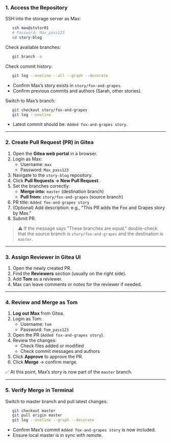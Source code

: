 ### 1. Access the Repository

SSH into the storage server as Max:

```bash
   ssh max@ststor01
   # Password: Max_pass123
   cd story-blog
```

Check available branches:

```bash
   git branch -a
```

Check commit history:

```bash
   git log --oneline --all --graph --decorate
```

- Confirm Max’s story exists in `story/fox-and-grapes`.
- Confirm previous commits and authors (Sarah, other stories).

Switch to Max’s branch:

```bash
   git checkout story/fox-and-grapes
   git log --oneline
```

- Latest commit should be: `Added fox-and-grapes story`.

---

### 2. Create Pull Request (PR) in Gitea

1. Open the **Gitea web portal** in a browser.
2. Login as Max:
    - Username: `max`
    - Password: `Max_pass123`
3. Navigate to the `story-blog` repository.
4. Click **Pull Requests → New Pull Request**.
5. Set the branches correctly:
    - **Merge into:** `master` (destination branch)
    - **Pull from:** `story/fox-and-grapes` (source branch)
6. PR title: `Added fox-and-grapes story`
7. (Optional) Add description: e.g., "This PR adds the Fox and Grapes story by Max."
8. Submit PR.

> ⚠️ If the message says "These branches are equal," double-check that the source branch is `story/fox-and-grapes` and the destination is `master`.

---

### 3. Assign Reviewer in Gitea UI

1. Open the newly created PR.
2. Find the **Reviewers** section (usually on the right side).
3. Add **Tom** as a reviewer.
4. Max can leave comments or notes for the reviewer if needed.

---

### 4. Review and Merge as Tom

1. **Log out Max** from Gitea.
2. Login as Tom:
    - Username: `tom`
    - Password: `Tom_pass123`
3. Open the PR (`Added fox-and-grapes story`).
4. Review the changes:
    - Check files added or modified
    - Check commit messages and authors
5. Click **Approve** to approve the PR.
6. Click **Merge** → confirm merge.

✅ At this point, Max’s story is now part of the `master` branch.

---

### 5. Verify Merge in Terminal

Switch to master branch and pull latest changes:

```bash
   git checkout master
   git pull origin master
   git log --oneline --graph --decorate
```

- Confirm Max’s commit `Added fox-and-grapes story` is now included.
- Ensure local master is in sync with remote.




